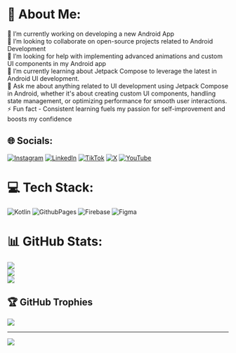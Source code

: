 # 💫 About Me:
🔭 I’m currently working on developing a new Android App<br>👯 I’m looking to collaborate on open-source projects related to Android Development<br>🤝 I’m looking for help with implementing advanced animations and custom UI components in my Android app<br>🌱 I’m currently learning about Jetpack Compose to leverage the latest in Android UI development.<br>💬 Ask me about anything related to UI development using Jetpack Compose in Android, whether it's about creating custom UI components, handling state management, or optimizing performance for smooth user interactions.<br>⚡ Fun fact - Consistent learning fuels my passion for self-improvement and boosts my confidence


## 🌐 Socials:
[![Instagram](https://img.shields.io/badge/Instagram-%23E4405F.svg?logo=Instagram&logoColor=white)](https://instagram.com/afebriii) [![LinkedIn](https://img.shields.io/badge/LinkedIn-%230077B5.svg?logo=linkedin&logoColor=white)](https://linkedin.com/in/afebrii) [![TikTok](https://img.shields.io/badge/TikTok-%23000000.svg?logo=TikTok&logoColor=white)](https://tiktok.com/@afebriii) [![X](https://img.shields.io/badge/X-black.svg?logo=X&logoColor=white)](https://x.com/afebriiiii) [![YouTube](https://img.shields.io/badge/YouTube-%23FF0000.svg?logo=YouTube&logoColor=white)](https://youtube.com/channel/UC1t9QKP_LS1pxX5DifjxKZg) 

# 💻 Tech Stack:
![Kotlin](https://img.shields.io/badge/kotlin-%237F52FF.svg?style=for-the-badge&logo=kotlin&logoColor=white) ![GithubPages](https://img.shields.io/badge/github%20pages-121013?style=for-the-badge&logo=github&logoColor=white) ![Firebase](https://img.shields.io/badge/Firebase-039BE5?style=for-the-badge&logo=Firebase&logoColor=white) ![Figma](https://img.shields.io/badge/figma-%23F24E1E.svg?style=for-the-badge&logo=figma&logoColor=white)
# 📊 GitHub Stats:
![](https://github-readme-stats.vercel.app/api?username=afebrii&theme=merko&hide_border=false&include_all_commits=true&count_private=false)<br/>
![](https://github-readme-streak-stats.herokuapp.com/?user=afebrii&theme=merko&hide_border=false)<br/>
![](https://github-readme-stats.vercel.app/api/top-langs/?username=afebrii&theme=merko&hide_border=false&include_all_commits=true&count_private=false&layout=compact)

## 🏆 GitHub Trophies
![](https://github-profile-trophy.vercel.app/?username=afebrii&theme=radical&no-frame=false&no-bg=true&margin-w=4)

---
[![](https://visitcount.itsvg.in/api?id=afebrii&icon=2&color=3)](https://visitcount.itsvg.in)

<!-- Proudly created with GPRM ( https://gprm.itsvg.in ) -->
